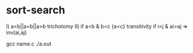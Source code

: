 # sort-search

I) a<b||a=b||a>b trichotomy 
II) if a<b & b<c {a<c} transitivity
if i<j & ai>aj => inv(ai,aj)

gcc name.c
./a.out
